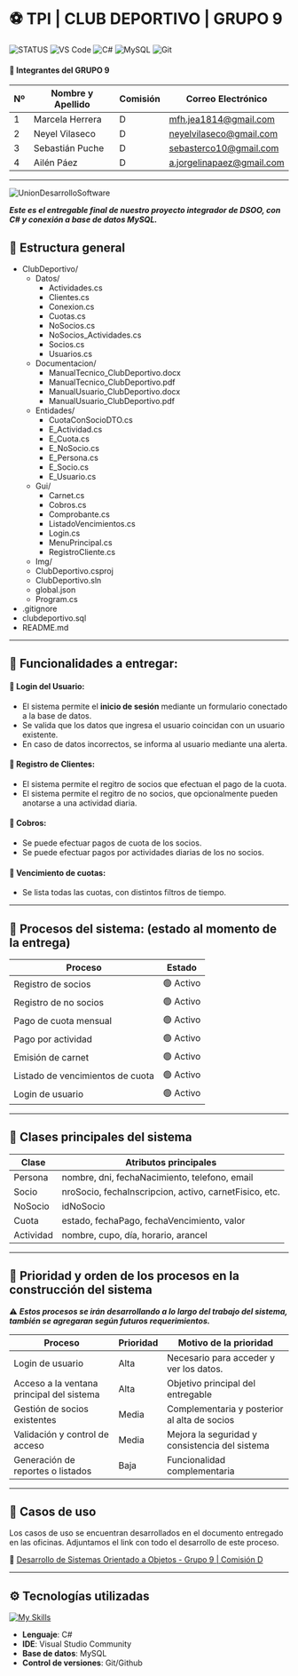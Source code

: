 # ⚽ TPI | CLUB DEPORTIVO | GRUPO 9

![STATUS](https://img.shields.io/badge/Status-En%20Desarrollo-green)
![VS Code](https://img.shields.io/badge/IDE-Visual%20Studio-blueviolet?logo=visualstudio)
![C#](https://img.shields.io/badge/C%23-.NET-blueviolet?logo=csharp)
![MySQL](https://img.shields.io/badge/Database-MySQL-lightblue?logo=mysql)
![Git](https://img.shields.io/badge/Git-Control-red?logo=git)

#### **📍 Integrantes del GRUPO 9**

| Nº | Nombre y Apellido       | Comisión | Correo Electrónico            |
|----|-------------------------|----------|-------------------------------|
| 1  | Marcela Herrera         |    D     | mfh.jea1814@gmail.com         |
| 2  | Neyel Vilaseco          |    D     | neyelvilaseco@gmail.com       |
| 3  | Sebastián Puche         |    D     | sebasterco10@gmail.com        |
| 4  | Ailén Páez              |    D     | a.jorgelinapaez@gmail.com     |

-------------------------------------------------------------------------------

![UnionDesarrolloSoftware](https://pbs.twimg.com/media/Gque8-_XEAA2NBG?format=jpg&name=large)


***Este es el entregable final de nuestro proyecto integrador de DSOO, con C# y conexión a base de datos MySQL.***

## 📁 Estructura general
 - ClubDeportivo/
    - Datos/
      - Actividades.cs
      - Clientes.cs
      - Conexion.cs
      - Cuotas.cs
      - NoSocios.cs
      - NoSocios_Actividades.cs
      - Socios.cs
      - Usuarios.cs
    - Documentacion/
      - ManualTecnico_ClubDeportivo.docx
      - ManualTecnico_ClubDeportivo.pdf
      - ManualUsuario_ClubDeportivo.docx
      - ManualUsuario_ClubDeportivo.pdf
    - Entidades/
      - CuotaConSocioDTO.cs
      - E_Actividad.cs
      - E_Cuota.cs
      - E_NoSocio.cs
      - E_Persona.cs
      - E_Socio.cs
      - E_Usuario.cs
    - Gui/
      - Carnet.cs
      - Cobros.cs
      - Comprobante.cs
      - ListadoVencimientos.cs
      - Login.cs
      - MenuPrincipal.cs
      - RegistroCliente.cs
    - Img/
    - ClubDeportivo.csproj
    - ClubDeportivo.sln
    - global.json
    - Program.cs
  - .gitignore
  - clubdeportivo.sql
  - README.md
----------------------------------------------------------------------------------------

## 🔹 Funcionalidades a entregar:

#### 📍 Login del Usuario: 

* El sistema permite el **inicio de sesión** mediante un formulario conectado a la base de datos.
* Se valida que los datos que ingresa el usuario coincidan con un usuario existente.
* En caso de datos incorrectos, se informa al usuario mediante una alerta.

#### 📍 Registro de Clientes: 
* El sistema permite el regitro de socios que efectuan el pago de la cuota.
* El sistema permite el regitro de no socios, que opcionalmente pueden anotarse a una actividad diaria.
  
#### 📍 Cobros: 
* Se puede efectuar pagos de cuota de los socios.
* Se puede efectuar pagos por actividades diarias de los no socios.
  
#### 📍 Vencimiento de cuotas: 
* Se lista todas las cuotas, con distintos filtros de tiempo.
---------------------------------------------------------------------------
## 🔹 Procesos del sistema: (estado al momento de la entrega)

| Proceso                          | Estado           |
|----------------------------------|------------------|
| Registro de socios               | 🟢 Activo        |
| Registro de no socios            | 🟢 Activo        |
| Pago de cuota mensual            | 🟢 Activo        |
| Pago por actividad               | 🟢 Activo        |
| Emisión de carnet                | 🟢 Activo        |
| Listado de vencimientos de cuota | 🟢 Activo        |
| Login de usuario                 | 🟢 Activo        |

---------------------------------------------------------------------------
## 🔹 Clases principales del sistema

| Clase      | Atributos principales                                     |
|------------|-----------------------------------------------------------|
| Persona    | nombre, dni, fechaNacimiento, telefono, email             |
| Socio      | nroSocio, fechaInscripcion, activo, carnetFisico, etc.    |
| NoSocio    | idNoSocio                                                 |
| Cuota      | estado, fechaPago, fechaVencimiento, valor                |
| Actividad  | nombre, cupo, día, horario, arancel                       |

---------------------------------------------------------------------------
## 🔹 Prioridad y orden de los procesos en la construcción del sistema

⚠ ***Estos procesos se irán desarrollando a lo largo del trabajo del sistema, también se agregaran según futuros requerimientos.***

| Proceso                                  | Prioridad | Motivo de la prioridad                                  |
|------------------------------------------|-----------|---------------------------------------------------------|
| Login de usuario                         | Alta      | Necesario para acceder y ver los datos.                 |
| Acceso a la ventana principal del sistema| Alta      | Objetivo principal del entregable                       |
| Gestión de socios existentes             | Media     | Complementaria y posterior al alta de socios            |
| Validación y control de acceso           | Media     | Mejora la seguridad y consistencia del sistema          |
| Generación de reportes o listados        | Baja      | Funcionalidad complementaria                            |


---------------------------------------------------------------------------

## 🔹 Casos de uso

Los casos de uso se encuentran desarrollados en el documento entregado en las oficinas. Adjuntamos el link con todo el desarrollo de este proceso.

📍 [Desarrollo de Sistemas Orientado a Objetos - Grupo 9 | Comisión D](https://docs.google.com/document/d/11EGTQu7RfuVlG3PAYEG3ZxoX7xYTdSuf6Pp8_0kT8d0/edit?usp=sharing)


---------------------------------------------------------------------------
## ⚙️ Tecnologías utilizadas
[![My Skills](https://skillicons.dev/icons?i=cs,visualstudio,mysql,git,github)](https://skillicons.dev)
- **Lenguaje**: C#
- **IDE**: Visual Studio Community
- **Base de datos**: MySQL
- **Control de versiones**: Git/Github
